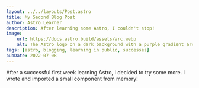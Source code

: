```yaml
---
layout: ../../layouts/Post.astro
title: My Second Blog Post
author: Astro Learner
description: After learning some Astro, I couldn't stop!
image:
    url: https://docs.astro.build/assets/arc.webp
    alt: The Astro logo on a dark background with a purple gradient arc.
tags: [astro, blogging, learning in public, successes]
pubDate: 2022-07-08
---
```


After a successful first week learning Astro, I decided to try some more. I wrote and imported a small component from memory!
